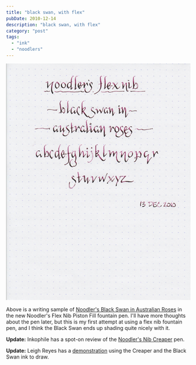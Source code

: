 ```yaml
---
title: "black swan, with flex"
pubDate: 2010-12-14
description: "black swan, with flex"
category: "post"
tags:
  - "ink"
  - "noodlers"
---
```


![](noodlers-black-swan-flex-nib.jpg)

Above is a writing sample of [Noodler's Black Swan in Australian Roses](/blog/2010/11/30/ink-review-noodlers-black-swan-in-australian-roses/) in the new Noodler's Flex Nib Piston Fill fountain pen. I'll have more thoughts about the pen later, but this is my first attempt at using a flex nib fountain pen, and I think the Black Swan ends up shading quite nicely with it.

**Update:** Inkophile has a spot-on review of the [Noodler's Nib Creaper](http://inkophile.wordpress.com/2010/12/17/black-swan-in-australian-roses-charms-a-noodlers-flex-pen/) pen.

**Update:** Leigh Reyes has a [demonstration](http://www.leighreyes.com/blog/?p=3054) using the Creaper and the Black Swan ink to draw.
